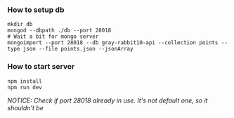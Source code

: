 ### How to setup db
```
mkdir db
mongod --dbpath ./db --port 28018
# Wait a bit for mongo server
mongoimport --port 28018 --db gray-rabbit10-api --collection points --type json --file points.json --jsonArray
```

### How to start server
```
npm install
npm run dev
```

_NOTICE: Check if port 28018 already in use. It's not default one, so it shouldn't be_ 
